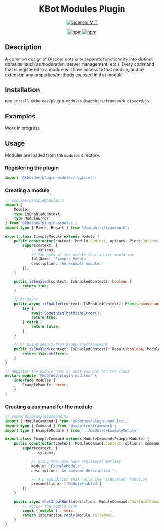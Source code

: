 <div align="center">

# KBot Modules Plugin

[![License: MIT](https://img.shields.io/badge/License-MIT-green.svg)](https://github.com/KBot-discord/plugins/blob/main/LICENSE)

[![npm](https://img.shields.io/npm/v/@kbotdev/plugin-modules?color=crimson&logo=npm&label=@kbotdev/plugin-modules)](https://www.npmjs.com/package/@kbotdev/plugin-modules)
[![npm](https://img.shields.io/npm/dt/@kbotdev/plugin-modules?color=crimson&logo=npm)](https://www.npmjs.com/package/@kbotdev/plugin-modules)

</div>

## Description

A common design of Discord bots is to separate functionality into distinct domains (such as moderation, server management, etc.). Every command that
is registered to a module will have access to that module, and by extension any properties/methods exposed in that module.

## Installation

```bash
npm install @kbotdev/plugin-modules @sapphire/framework discord.js
```

## Examples
Work in progress

## Usage

Modules are loaded from the `modules` directory.

### Registering the plugin

```typescript
import '@kbotdev/plugin-modules/register';
```

### Creating a module

```typescript
// modules/ExampleModule.ts
import {
    Module,
    type IsEnabledContext,
    type ModuleError
} from '@kbotdev/plugin-modules';
import type { Piece, Result } from '@sapphire/framework';

export class ExampleModule extends Module {
    public constructor(context: Module.Context, options: Piece.Options) {
        super(context, {
            ...options,
            // The name of the module that a user would see
            fullName: 'Example Module',
            description: 'An example module.'
        });
    }

    public isEnabled(context: IsEnabledContext): boolean {
        return true;
    }

    // Or async
    public async isEnabled(context: IsEnabledContext): Promise<boolean> {
        try {
            await SomethingThatMightError();
            return true;
        } catch {
            return false;
        }
    }

    // Or using Result from @sapphire/framework
    public isEnabled(context: IsEnabledContext): Result<boolean, ModuleError> {
        return this.ok(true);
    }
}

// Register the module name as what you put for the class
declare module '@kbotdev/plugin-modules' {
    interface Modules {
        ExampleModule: never;
    }
}
```

### Creating a command for the module

```typescript
// commands/ExampleCommand.ts
import { ModuleCommand } from '@kbotdev/plugin-modules';
import type { Command } from '@sapphire/framework';
import type { ExampleModule } from '../modules/ExampleModule'

export class ExampleCommand extends ModuleCommand<ExampleModule> {
    public constructor(context: ModuleCommand.Context, options: Command.Options) {
        super(context, {
            ...options,

            // Using the same name registered earlier
            module: 'ExampleModule',
            description: 'An awesome description.',

            // A precondition that calls the 'isEnabled' function
            preconditions: ['ModuleEnabled'],
        });
    }

    public async chatInputRun(interaction: ModuleCommand.ChatInputCommandInteraction) {
        // Access the module with
        const { module } = this;
        return interaction.reply(module.fullName);
    }
}
```
